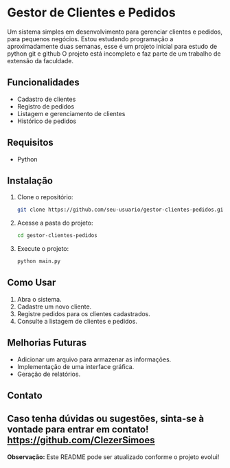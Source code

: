 # Gestor de Clientes e Pedidos

Um sistema simples em desenvolvimento para gerenciar clientes e pedidos, para pequenos negócios. 
Estou estudando programação a aproximadamente duas semanas, esse é um projeto inicial para estudo de python git e github
O projeto está incompleto e faz parte de um trabalho de extensão da faculdade. 

##  Funcionalidades

- Cadastro de clientes
- Registro de pedidos
- Listagem e gerenciamento de clientes
- Histórico de pedidos

##  Requisitos

- Python

##  Instalação

1. Clone o repositório:
   ```bash
   git clone https://github.com/seu-usuario/gestor-clientes-pedidos.git
   ```
2. Acesse a pasta do projeto:
   ```bash
   cd gestor-clientes-pedidos
   ```
3. Execute o projeto:
   ```bash
   python main.py
   ```

##  Como Usar

1. Abra o sistema.
2. Cadastre um novo cliente.
3. Registre pedidos para os clientes cadastrados.
4. Consulte a listagem de clientes e pedidos.

##  Melhorias Futuras

- Adicionar um arquivo para armazenar as informações.
- Implementação de uma interface gráfica.
- Geração de relatórios.

##  Contato

Caso tenha dúvidas ou sugestões, sinta-se à vontade para entrar em contato!
https://github.com/ClezerSimoes
---

**Observação:** Este README pode ser atualizado conforme o projeto evolui! 

